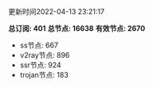更新时间2022-04-13 23:21:17

**总订阅: 401**
**总节点: 16638**
**有效节点: 2670**
- ss节点: 667
- v2ray节点: 896
- ssr节点: 924
- trojan节点: 183
